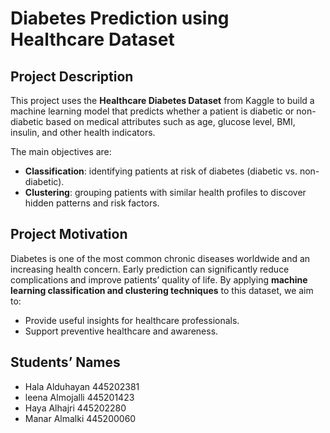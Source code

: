 # Diabetes Prediction using Healthcare Dataset  

## Project Description  
This project uses the **Healthcare Diabetes Dataset** from Kaggle to build a machine learning model that predicts whether a patient is diabetic or non-diabetic based on medical attributes such as age, glucose level, BMI, insulin, and other health indicators.  

The main objectives are:  
- **Classification**: identifying patients at risk of diabetes (diabetic vs. non-diabetic).  
- **Clustering**: grouping patients with similar health profiles to discover hidden patterns and risk factors.  

## Project Motivation  
Diabetes is one of the most common chronic diseases worldwide and an increasing health concern. Early prediction can significantly reduce complications and improve patients’ quality of life. By applying **machine learning classification and clustering techniques** to this dataset, we aim to:  
- Provide useful insights for healthcare professionals.  
- Support preventive healthcare and awareness.  

## Students’ Names  
- Hala Alduhayan 445202381
- leena Almojalli 445201423
- Haya Alhajri 445202280
- Manar Almalki 445200060
